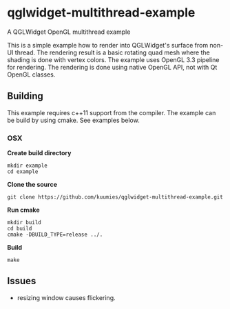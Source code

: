 # qglwidget-multithread-example
A QGLWidget OpenGL multithread example

This is a simple example how to render into QGLWidget's surface from non-UI thread. The rendering result is a basic rotating quad mesh where the shading is done with vertex colors. The example uses OpenGL 3.3 pipeline for rendering. The rendering is done using native OpenGL API, not with Qt OpenGL classes.

## Building

This example requires c++11 support from the compiler. The example can be build by using cmake. See examples below.

### OSX

**Create build directory**

```
mkdir example
cd example
```

**Clone the source**

```
git clone https://github.com/kuumies/qglwidget-multithread-example.git
```

**Run cmake**

```
mkdir build
cd build
cmake -DBUILD_TYPE=release ../.
```

**Build**

```
make
```

## Issues
- resizing window causes flickering.
